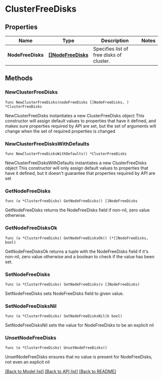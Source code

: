# ClusterFreeDisks

## Properties

Name | Type | Description | Notes
------------ | ------------- | ------------- | -------------
**NodeFreeDisks** | [**[]NodeFreeDisks**](NodeFreeDisks.md) | Specifies list of free disks of cluster. | 

## Methods

### NewClusterFreeDisks

`func NewClusterFreeDisks(nodeFreeDisks []NodeFreeDisks, ) *ClusterFreeDisks`

NewClusterFreeDisks instantiates a new ClusterFreeDisks object
This constructor will assign default values to properties that have it defined,
and makes sure properties required by API are set, but the set of arguments
will change when the set of required properties is changed

### NewClusterFreeDisksWithDefaults

`func NewClusterFreeDisksWithDefaults() *ClusterFreeDisks`

NewClusterFreeDisksWithDefaults instantiates a new ClusterFreeDisks object
This constructor will only assign default values to properties that have it defined,
but it doesn't guarantee that properties required by API are set

### GetNodeFreeDisks

`func (o *ClusterFreeDisks) GetNodeFreeDisks() []NodeFreeDisks`

GetNodeFreeDisks returns the NodeFreeDisks field if non-nil, zero value otherwise.

### GetNodeFreeDisksOk

`func (o *ClusterFreeDisks) GetNodeFreeDisksOk() (*[]NodeFreeDisks, bool)`

GetNodeFreeDisksOk returns a tuple with the NodeFreeDisks field if it's non-nil, zero value otherwise
and a boolean to check if the value has been set.

### SetNodeFreeDisks

`func (o *ClusterFreeDisks) SetNodeFreeDisks(v []NodeFreeDisks)`

SetNodeFreeDisks sets NodeFreeDisks field to given value.


### SetNodeFreeDisksNil

`func (o *ClusterFreeDisks) SetNodeFreeDisksNil(b bool)`

 SetNodeFreeDisksNil sets the value for NodeFreeDisks to be an explicit nil

### UnsetNodeFreeDisks
`func (o *ClusterFreeDisks) UnsetNodeFreeDisks()`

UnsetNodeFreeDisks ensures that no value is present for NodeFreeDisks, not even an explicit nil

[[Back to Model list]](../README.md#documentation-for-models) [[Back to API list]](../README.md#documentation-for-api-endpoints) [[Back to README]](../README.md)


